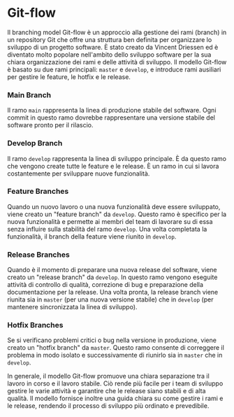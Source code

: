 # Git-flow

Il branching model Git-flow è un approccio alla gestione dei rami (branch) in un repository Git che offre una struttura ben definita per organizzare lo sviluppo di un progetto software. È stato creato da Vincent Driessen ed è diventato molto popolare nell'ambito dello sviluppo software per la sua chiara organizzazione dei rami e delle attività di sviluppo. Il modello Git-flow è basato su due rami principali: `master` e `develop`, e introduce rami ausiliari per gestire le feature, le hotfix e le release.

### Main Branch
Il ramo `main` rappresenta la linea di produzione stabile del software. Ogni commit in questo ramo dovrebbe rappresentare una versione stabile del software pronto per il rilascio.

### Develop Branch
Il ramo `develop` rappresenta la linea di sviluppo principale. È da questo ramo che vengono create tutte le feature e le release. È un ramo in cui si lavora costantemente per sviluppare nuove funzionalità.

### Feature Branches
Quando un nuovo lavoro o una nuova funzionalità deve essere sviluppato, viene creato un "feature branch" da `develop`. Questo ramo è specifico per la nuova funzionalità e permette ai membri del team di lavorare su di essa senza influire sulla stabilità del ramo `develop`. Una volta completata la funzionalità, il branch della feature viene riunito in `develop`.

### Release Branches
Quando è il momento di preparare una nuova release del software, viene creato un "release branch" da `develop`. In questo ramo vengono eseguite attività di controllo di qualità, correzione di bug e preparazione della documentazione per la release. Una volta pronta, la release branch viene riunita sia in `master` (per una nuova versione stabile) che in `develop` (per mantenere sincronizzata la linea di sviluppo).

### Hotfix Branches
Se si verificano problemi critici o bug nella versione in produzione, viene creato un "hotfix branch" da `master`. Questo ramo consente di correggere il problema in modo isolato e successivamente di riunirlo sia in `master` che in `develop`.

In generale, il modello Git-flow promuove una chiara separazione tra il lavoro in corso e il lavoro stabile. Ciò rende più facile per i team di sviluppo gestire le varie attività e garantire che le release siano stabili e di alta qualità. Il modello fornisce inoltre una guida chiara su come gestire i rami e le release, rendendo il processo di sviluppo più ordinato e prevedibile.

